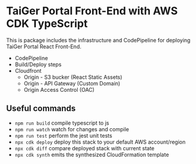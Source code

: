 # TaiGer Portal Front-End with AWS CDK TypeScript

This is package includes the infrastructure and CodePipeline for deploying TaiGer Portal React Front-End.

- CodePipeline
- Build/Deploy steps
- Cloudfront
    - Origin - S3 bucker (React Static Assets)
    - Origin - API Gateway (Custom Domain)
    - Origin Access Control (OAC)

## Useful commands

- `npm run build` compile typescript to js
- `npm run watch` watch for changes and compile
- `npm run test` perform the jest unit tests
- `npx cdk deploy` deploy this stack to your default AWS account/region
- `npx cdk diff` compare deployed stack with current state
- `npx cdk synth` emits the synthesized CloudFormation template
